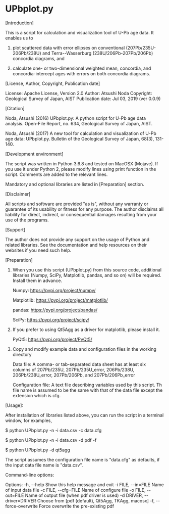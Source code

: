 # UPbplot.py

[Introduction]

This is a script for calculation and visualization tool of U-Pb age
data.  It enables us to

1. plot scattered data with error ellipses on conventional
(207Pb/235U-206Pb/238U) and Terra--Wasserburg (238U/206Pb-207Pb/206Pb)
concordia diagrams, and

2. calculate one- or two-dimensional weighted mean, concordia, and
concordia-intercept ages with errors on both concordia diagrams.


[License, Author, Copyright, Publication date]

License: Apache License, Version 2.0
Author: Atsushi Noda
Copyright: Geological Survey of Japan, AIST
Publication date: Jul 03, 2019 (ver 0.0.9)


[Citation]

Noda, Atsushi (2016) UPbplot.py: A python script for U-Pb age data
analysis. Open-File Report, no. 634, Geological Survey of Japan, AIST.

Noda, Atsushi (2017) A new tool for calculation and visualization
of U-Pb age data: UPbplot.py.  Bulletin of the Geological Survey of
Japan, 68(3), 131-140.


[Development environment]

The script was written in Python 3.6.8 and tested on MacOSX
(Mojave).  If you use it under Python 2, please modify lines using 
print function in the script.  Comments are added to the relevant lines.

Mandatory and optional libraries are listed in [Preparation] section.


[Disclaimer]

All scripts and software are provided "as is", without any
warranty or guarantee of its usability or fitness for any purpose.
The author disclaims all liability for direct, indirect, or
consequential damages resulting from your use of the programs.


[Support]

The author does not provide any support on the usage of Python and
related libraries.  See the documentation and help resources on their
websites if you need such help.


[Preparation]

1. When you use this script (UPbplot.py) from this source code,
   additional libraries (Numpy, SciPy, Matplotlib, pandas, and so on)
   will be required.  Install them in advance.

   Numpy: https://pypi.org/project/numpy/
   
   Matplotlib: https://pypi.org/project/matplotlib/
   
   pandas: https://pypi.org/project/pandas/
   
   SciPy: https://pypi.org/project/scipy/

2. If you prefer to using Qt5Agg as a driver for matplotlib, please install it.

   PyQt5: https://pypi.org/project/PyQt5/


3. Copy and modify example data and configuration files in the working
   directory

   Data file: A comma- or tab-separated data sheet has at least six
      columns of 207Pb/235U, 207Pb/235U_error, 206Pb/238U,
      206Pb/238U_error, 207Pb/206Pb, and 207Pb/206Pb_error

   Configuration file: A text file describing variables used by this
      script.  Th file name is assumed to be the same with that of the
      data file except the extension which is cfg.

[Usage]:

After installation of libraries listed above, you can run the script
in a terminal window, for examples,

$ python UPbplot.py -n -i data.csv -c data.cfg

$ python UPbplot.py -n -i data.csv -d pdf -f

$ python UPbplot.py -d qt5agg


The script assumes the configuration file name is "data.cfg" as
defaults, if the input data file name is "data.csv".

Command-line options:

Options:
  -h, --help                  Show this help message and exit
  -i FILE, --in=FILE          Name of input data file
  -c FILE, --cfg=FILE         Name of configure file
  -o FILE, --out=FILE         Name of output file (when pdf driver is used)
  -d DRIVER, --driver=DRIVER  Choose from [pdf (default), Qt5Agg, TKAgg, macosx]
  -f, --force-overwrite       Force overwrite the pre-existing pdf

